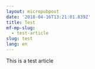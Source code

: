```yaml
---
layout: micropubpost
date: '2018-04-16T13:21:01.839Z'
title: Test
mf-mp-slug:
  - test-article
slug: test
lang: en
---
```

This is a test article
